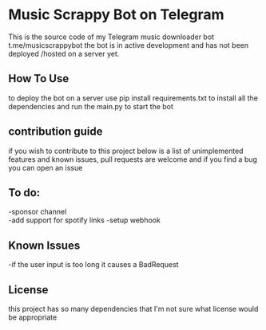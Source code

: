 # Music Scrappy Bot on Telegram
This is the source code of my Telegram music downloader bot t.me/musicscrappybot
the bot is in active development and has not been deployed /hosted on a server yet.

## How To Use
to deploy the bot on a server use pip install requirements.txt to install all the dependencies and run the main.py to start the bot

## contribution guide
if you wish to contribute to this project below is a list of unimplemented features and known issues, pull requests are welcome and if you find a bug you can open an issue

## To do:
-sponsor channel<br>
-add support for spotify links
-setup webhook

## Known Issues
-if the user input is too long it causes a BadRequest

## License
this project has so many dependencies that I'm not sure what license would be appropriate 